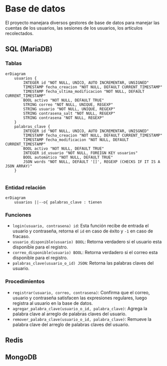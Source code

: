 # Base de datos

El proyecto manejara diversos gestores de base de datos para manejar las cuentas de los usuarios, las sesiones de los usuarios, los artículos recolectados.

## SQL (MariaDB)

### Tablas

```mermaid
erDiagram
	usuarios {
		INTEGER id "NOT NULL, UNICO, AUTO INCREMENTAR, UNSIGNED"
		TIMESTAMP fecha_creacion "NOT NULL, DEFAULT CURRENT_TIMESTAMP"
		TIMESTAMP fecha_ultima_modificacion "NOT NULL, DEFAULT CURRENT_TIMESTAMP"
		BOOL activo "NOT NULL, DEFAULT TRUE"
		STRING correo "NOT NULL, UNIQUE, REGEXP"
		STRING usuario "NOT NULL, UNIQUE, REGEXP"
		STRING contrasena_salt "NOT NULL, REGEXP"
		STRING contrasena "NOT NULL, REGEXP"
	}
	palabras_clave {
		INTEGER id "NOT NULL, UNICO, AUTO INCREMENTAR, UNISGNED"
		TIMESTAMP fecha_creacion "NOT NULL, DEFAULT CURRENT_TIMESTAMP"
		TIMESTAMP fecha_modificacion "NOT NULL, DEFAULT CURRENT_TIMESTAMP"
		BOOL activo "NOT NULL, DEFAULT TRUE"
		INTEGER id_usuario "NOT NULL, FOREIGN KEY usuarios"
		BOOL automatico "NOT NULL, DEFAULT TRUE"
		JSON words "NOT NULL, DEFAULT '[]', REGEXP (CHECKS IF IT IS A JSON ARRAY)"
	}
	
```

### Entidad relación

```mermaid
erDiagram
	usuarios ||--o{ palabras_clave : tienen
```

### Funciones

- `login(usuario, contrasena) id`: Esta función recibe de entrada el usuario y contraseña, retorna el `id` en caso de éxito y `-1` en caso de fracaso.
- `usuario_disponible(usuario) BOOL`: Retorna verdadero si el usuario esta disponible para el registro.
- `correo_disponible(usuario) BOOL`: Retorna verdadero si el correo esta disponible para el registro.
- `palabras_clave(usuario_o_id) JSON`: Retorna las palabras claves del usuario.

### Procedimientos

- `registrar(usuario, correo, contrasena)`: Confirma que el correo, usuario y contraseña satisfacen las expresiones regulares, luego registra al usuario en la base de datos.
- `agregar_palabra_clave(usuario_o_id, palabra_clave)`: Agrega la palabra clave al arreglo de palabras claves del usuario.
- `remover_palabra_clave(usuario_o_id, palabra_clave)`: Remueve la palabra clave del arreglo de palabras claves del usuario.

## Redis

## MongoDB